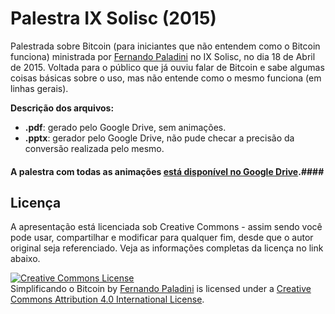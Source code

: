 # Palestra IX Solisc (2015)

Palestrada sobre Bitcoin (para iniciantes que não entendem como o Bitcoin funciona) ministrada por [Fernando Paladini](http://www.github.com/paladini/) no IX Solisc, no dia 18 
de Abril de 2015. Voltada para o público que já ouviu falar de Bitcoin e sabe algumas coisas básicas sobre o uso, mas não entende como o mesmo 
funciona (em linhas gerais).

**Descrição dos arquivos:**

- **.pdf**: gerado pelo Google Drive, sem animações.
- **.pptx**: gerador pelo Google Drive, não pude checar a precisão da conversão realizada pelo mesmo.

#### A palestra com todas as animações [está disponível no Google Drive](https://docs.google.com/presentation/d/1HSWHnJpoDEajNLbv6WqQvxYH7xTKe1ohbN2bTHaALu0/edit?usp=sharing).####

## Licença
A apresentação está licenciada sob Creative Commons - assim sendo você pode usar, compartilhar e modificar para qualquer fim, desde que o 
autor original seja referenciado. Veja as informações completas da licença no link abaixo.

<a rel="license" href="http://creativecommons.org/licenses/by/4.0/"><img alt="Creative Commons License" style="border-width:0" src="https://i.creativecommons.org/l/by/4.0/88x31.png" /></a><br /><span xmlns:dct="http://purl.org/dc/terms/" property="dct:title">Simplificando o Bitcoin</span> by <a xmlns:cc="http://creativecommons.org/ns#" href="https://github.com/paladini/palestra-solisc-2015" property="cc:attributionName" rel="cc:attributionURL">Fernando Paladini</a> is licensed under a <a rel="license" href="http://creativecommons.org/licenses/by/4.0/">Creative Commons Attribution 4.0 International License</a>.
